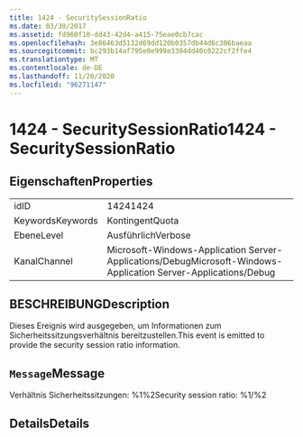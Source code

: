 ```yaml
---
title: 1424 - SecuritySessionRatio
ms.date: 03/30/2017
ms.assetid: fd960f10-dd43-42d4-a415-75eae0cb7cac
ms.openlocfilehash: 3e86463d5132d69dd120b0357db44d6c306baeaa
ms.sourcegitcommit: bc293b14af795e0e999e3304dd40c0222cf2ffe4
ms.translationtype: MT
ms.contentlocale: de-DE
ms.lasthandoff: 11/26/2020
ms.locfileid: "96271147"
---
```

# <a name="1424---securitysessionratio"></a><span data-ttu-id="aae3f-102">1424 - SecuritySessionRatio</span><span class="sxs-lookup"><span data-stu-id="aae3f-102">1424 - SecuritySessionRatio</span></span>

## <a name="properties"></a><span data-ttu-id="aae3f-103">Eigenschaften</span><span class="sxs-lookup"><span data-stu-id="aae3f-103">Properties</span></span>  
  
|||  
|-|-|  
|<span data-ttu-id="aae3f-104">id</span><span class="sxs-lookup"><span data-stu-id="aae3f-104">ID</span></span>|<span data-ttu-id="aae3f-105">1424</span><span class="sxs-lookup"><span data-stu-id="aae3f-105">1424</span></span>|  
|<span data-ttu-id="aae3f-106">Keywords</span><span class="sxs-lookup"><span data-stu-id="aae3f-106">Keywords</span></span>|<span data-ttu-id="aae3f-107">Kontingent</span><span class="sxs-lookup"><span data-stu-id="aae3f-107">Quota</span></span>|  
|<span data-ttu-id="aae3f-108">Ebene</span><span class="sxs-lookup"><span data-stu-id="aae3f-108">Level</span></span>|<span data-ttu-id="aae3f-109">Ausführlich</span><span class="sxs-lookup"><span data-stu-id="aae3f-109">Verbose</span></span>|  
|<span data-ttu-id="aae3f-110">Kanal</span><span class="sxs-lookup"><span data-stu-id="aae3f-110">Channel</span></span>|<span data-ttu-id="aae3f-111">Microsoft-Windows-Application Server-Applications/Debug</span><span class="sxs-lookup"><span data-stu-id="aae3f-111">Microsoft-Windows-Application Server-Applications/Debug</span></span>|  
  
## <a name="description"></a><span data-ttu-id="aae3f-112">BESCHREIBUNG</span><span class="sxs-lookup"><span data-stu-id="aae3f-112">Description</span></span>  

 <span data-ttu-id="aae3f-113">Dieses Ereignis wird ausgegeben, um Informationen zum Sicherheitssitzungsverhältnis bereitzustellen.</span><span class="sxs-lookup"><span data-stu-id="aae3f-113">This event is emitted to provide the security session ratio information.</span></span>  
  
## <a name="message"></a><span data-ttu-id="aae3f-114">`Message`</span><span class="sxs-lookup"><span data-stu-id="aae3f-114">Message</span></span>  

 <span data-ttu-id="aae3f-115">Verhältnis Sicherheitssitzungen: %1%2</span><span class="sxs-lookup"><span data-stu-id="aae3f-115">Security session ratio: %1/%2</span></span>  
  
## <a name="details"></a><span data-ttu-id="aae3f-116">Details</span><span class="sxs-lookup"><span data-stu-id="aae3f-116">Details</span></span>
